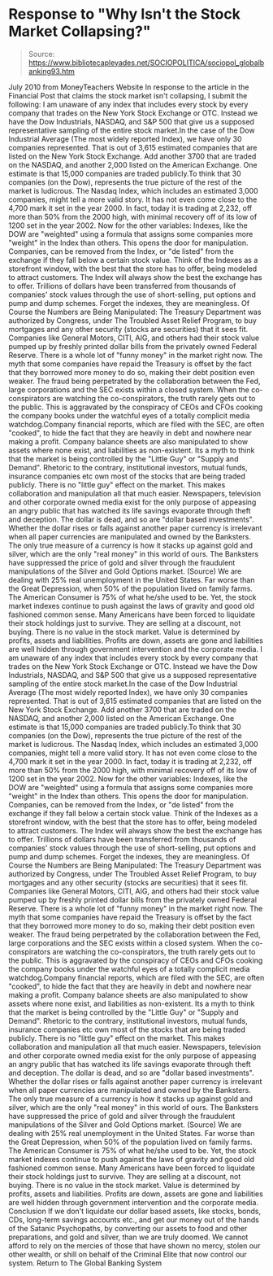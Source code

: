 # Response to "Why Isn't the Stock Market Collapsing?"

> Source: https://www.bibliotecapleyades.net/SOCIOPOLITICA/sociopol_globalbanking93.htm

July 2010
from MoneyTeachers Website
In response to the article in the Financial Post that claims the stock market isn't collapsing, I submit the following:
I am unaware of any index that includes every stock by every company that trades on the New York Stock Exchange or OTC. Instead we have the Dow Industrials, NASDAQ, and S&P 500 that give us a supposed representative sampling of the entire stock market.In the case of the Dow Industrial Average (The most widely reported Index), we have only 30 companies represented. That is out of 3,615 estimated companies that are listed on the New York Stock Exchange. Add another 3700 that are traded on the NASDAQ, and another 2,000 listed on the American Exchange. One estimate is that 15,000 companies are traded publicly.To think that 30 companies (on the Dow), represents the true picture of the rest of the market is ludicrous. The Nasdaq Index, which includes an estimated 3,000 companies, might tell a more valid story. It has not even come close to the 4,700 mark it set in the year 2000. In fact, today it is trading at 2,232, off more than 50% from the 2000 high, with minimal recovery off of its low of 1200 set in the year 2002. Now for the other variables: Indexes, like the DOW are "weighted" using a formula that assigns some companies more "weight" in the Index than others. This opens the door for manipulation. Companies, can be removed from the Index, or "de listed" from the exchange if they fall below a certain stock value. Think of the Indexes as a storefront window, with the best that the store has to offer, being modeled to attract customers. The Index will always show the best the exchange has to offer. Trillions of dollars have been transferred from thousands of companies' stock values through the use of short-selling, put options and pump and dump schemes. Forget the indexes, they are meaningless. Of Course the Numbers are Being Manipulated: The Treasury Department was authorized by Congress, under The Troubled Asset Relief Program, to buy mortgages and any other security (stocks are securities) that it sees fit. Companies like General Motors, CITI, AIG, and others had their stock value pumped up by freshly printed dollar bills from the privately owned Federal Reserve. There is a whole lot of "funny money" in the market right now. The myth that some companies have repaid the Treasury is offset by the fact that they borrowed more money to do so, making their debt position even weaker. The fraud being perpetrated by the collaboration between the Fed, large corporations and the SEC exists within a closed system. When the co-conspirators are watching the co-conspirators, the truth rarely gets out to the public. This is aggravated by the conspiracy of CEOs and CFOs cooking the company books under the watchful eyes of a totally complicit media watchdog.Company financial reports, which are filed with the SEC, are often "cooked", to hide the fact that they are heavily in debt and nowhere near making a profit. Company balance sheets are also manipulated to show assets where none exist, and liabilities as non-existent. Its a myth to think that the market is being controlled by the "Little Guy" or "Supply and Demand". Rhetoric to the contrary, institutional investors, mutual funds, insurance companies etc own most of the stocks that are being traded publicly. There is no "little guy" effect on the market. This makes collaboration and manipulation all that much easier. Newspapers, television and other corporate owned media exist for the only purpose of appeasing an angry public that has watched its life savings evaporate through theft and deception. The dollar is dead, and so are "dollar based investments". Whether the dollar rises or falls against another paper currency is irrelevant when all paper currencies are manipulated and owned by the Banksters. The only true measure of a currency is how it stacks up against gold and silver, which are the only "real money" in this world of ours. The Banksters have suppressed the price of gold and silver through the fraudulent manipulations of the Silver and Gold Options market. (Source) We are dealing with 25% real unemployment in the United States. Far worse than the Great Depression, when 50% of the population lived on family farms. The American Consumer is 75% of what he/she used to be. Yet, the stock market indexes continue to push against the laws of gravity and good old fashioned common sense. Many Americans have been forced to liquidate their stock holdings just to survive. They are selling at a discount, not buying. There is no value in the stock market. Value is determined by profits, assets and liabilities. Profits are down, assets are gone and liabilities are well hidden through government intervention and the corporate media.
I am unaware of any index that includes every stock by every company that trades on the New York Stock Exchange or OTC. Instead we have the Dow Industrials, NASDAQ, and S&P 500 that give us a supposed representative sampling of the entire stock market.In the case of the Dow Industrial Average (The most widely reported Index), we have only 30 companies represented. That is out of 3,615 estimated companies that are listed on the New York Stock Exchange. Add another 3700 that are traded on the NASDAQ, and another 2,000 listed on the American Exchange. One estimate is that 15,000 companies are traded publicly.To think that 30 companies (on the Dow), represents the true picture of the rest of the market is ludicrous. The Nasdaq Index, which includes an estimated 3,000 companies, might tell a more valid story. It has not even come close to the 4,700 mark it set in the year 2000.
In fact, today it is trading at 2,232, off more than 50% from the 2000 high, with minimal recovery off of its low of 1200 set in the year 2002.
Now for the other variables:
Indexes, like the DOW are "weighted" using a formula that assigns some companies more "weight" in the Index than others. This opens the door for manipulation.
Companies, can be removed from the Index, or "de listed" from the exchange if they fall below a certain stock value. Think of the Indexes as a storefront window, with the best that the store has to offer, being modeled to attract customers. The Index will always show the best the exchange has to offer.
Trillions of dollars have been transferred from thousands of companies' stock values through the use of short-selling, put options and pump and dump schemes. Forget the indexes, they are meaningless.
Of Course the Numbers are Being Manipulated:
The Treasury Department was authorized by Congress, under The Troubled Asset Relief Program, to buy mortgages and any other security (stocks are securities) that it sees fit. Companies like General Motors, CITI, AIG, and others had their stock value pumped up by freshly printed dollar bills from the privately owned Federal Reserve. There is a whole lot of "funny money" in the market right now.
The myth that some companies have repaid the Treasury is offset by the fact that they borrowed more money to do so, making their debt position even weaker.
The fraud being perpetrated by the collaboration between the Fed, large corporations and the SEC exists within a closed system.
When the co-conspirators are watching the co-conspirators, the truth rarely gets out to the public. This is aggravated by the conspiracy of CEOs and CFOs cooking the company books under the watchful eyes of a totally complicit media watchdog.Company financial reports, which are filed with the SEC, are often "cooked", to hide the fact that they are heavily in debt and nowhere near making a profit.
Company balance sheets are also manipulated to show assets where none exist, and liabilities as non-existent.
Its a myth to think that the market is being controlled by the "Little Guy" or "Supply and Demand".
Rhetoric to the contrary, institutional investors, mutual funds, insurance companies etc own most of the stocks that are being traded publicly. There is no "little guy" effect on the market. This makes collaboration and manipulation all that much easier.
Newspapers, television and other corporate owned media exist for the only purpose of appeasing an angry public that has watched its life savings evaporate through theft and deception.
The dollar is dead, and so are "dollar based investments".
Whether the dollar rises or falls against another paper currency is irrelevant when all paper currencies are manipulated and owned by the Banksters.
The only true measure of a currency is how it stacks up against gold and silver, which are the only "real money" in this world of ours. The Banksters have suppressed the price of gold and silver through the fraudulent manipulations of the Silver and Gold Options market.
(Source)
We are dealing with 25% real unemployment in the United States. Far worse than the Great Depression, when 50% of the population lived on family farms.
The American Consumer is 75% of what he/she used to be. Yet, the stock market indexes continue to push against the laws of gravity and good old fashioned common sense.
Many Americans have been forced to liquidate their stock holdings just to survive. They are selling at a discount, not buying.
There is no value in the stock market. Value is determined by profits, assets and liabilities. Profits are down, assets are gone and liabilities are well hidden through government intervention and the corporate media.
Conclusion
If we don't liquidate our dollar based assets, like stocks, bonds, CDs, long-term savings accounts etc., and get our money out of the hands of the Satanic Psychopaths, by converting our assets to food and other preparations, and gold and silver, than we are truly doomed.
We cannot afford to rely on the mercies of those that have shown no mercy, stolen our other wealth, or shill on behalf of the Criminal Elite that now control our system.
Return to The Global Banking System

